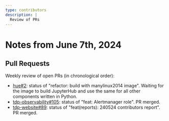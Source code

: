 ```yaml
---
type: contributors
description: |
  Review of PRs
---
```


# Notes from June 7th, 2024

## Pull Requests

Weekly review of open PRs (in chronological order):
 
- [hue#2](https://github.com/TOSIT-IO/hue/pull/2): status of "refactor: build with manylinux2014 image". Waiting for the image to build JupyterHub and use the same for all other components written in Python.
- [tdp-observability#105](https://github.com/TOSIT-IO/tdp-observability/pull/105): status of "feat: Alertmanager role". PR merged.
- [tdp-website#89](https://github.com/TOSIT-IO/tdp-website/pull/89): status of "feat(reports): 240524 contributors report". PR merged.
